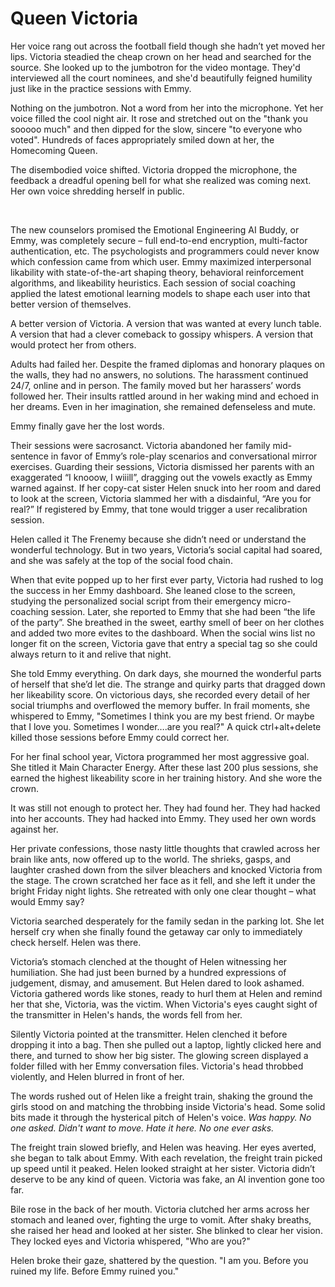 # Queen Victoria
  
Her voice rang out across the football field though she hadn’t yet moved her lips. Victoria steadied the cheap crown on her head and searched for the source.  She looked up to the jumbotron for the video montage. They'd interviewed all the court nominees, and she'd beautifully feigned humility just like in the practice sessions with Emmy.  

Nothing on the jumbotron. Not a word from her into the microphone. Yet her voice filled the cool night air. It rose and stretched out on the "thank you sooooo much" and then dipped for the slow, sincere "to everyone who voted".  Hundreds of faces appropriately smiled down at her, the Homecoming Queen.  

The disembodied voice shifted. Victoria dropped the microphone, the feedback a dreadful opening bell for what she realized was coming next. Her own voice shredding herself in public.  

<br>    

The new counselors promised the Emotional Engineering AI Buddy, or Emmy, was completely secure – full end-to-end encryption, multi-factor authentication, etc. The psychologists and programmers could never know which confession came from which user. Emmy maximized interpersonal likability with state-of-the-art shaping theory, behavioral reinforcement algorithms, and likeability heuristics. Each session of social coaching applied the latest emotional learning models to shape each user into that better version of themselves.  

A better version of Victoria. A version that was wanted at every lunch table. A version that had a clever comeback to gossipy whispers. A version that would protect her from others.  

Adults had failed her. Despite the framed diplomas and honorary plaques on the walls, they had no answers, no solutions. The harassment continued 24/7, online and in person. The family moved but her harassers’ words followed her. Their insults rattled around in her waking mind and echoed in her dreams. Even in her imagination, she remained defenseless and mute.  

Emmy finally gave her the lost words.  

Their sessions were sacrosanct. Victoria abandoned her family mid-sentence in favor of Emmy’s role-play scenarios and conversational mirror exercises. Guarding their sessions, Victoria dismissed her parents with an exaggerated “I knooow, I wiiill”, dragging out the vowels exactly as Emmy warned against. If her copy-cat sister Helen snuck into her room and dared to look at the screen, Victoria slammed her with a disdainful, “Are you for real?”  If registered by Emmy, that tone would trigger a user recalibration session.  

Helen called it The Frenemy because she didn’t need or understand the wonderful technology.  But in two years, Victoria’s social capital had soared, and she was safely at the top of the social food chain.  

When that evite popped up to her first ever party, Victoria had rushed to log the success in her Emmy dashboard. She leaned close to the screen, studying the personalized social script from their emergency micro-coaching session. Later, she reported to Emmy that she had been “the life of the party”. She breathed in the sweet, earthy smell of beer on her clothes and added two more evites to the dashboard. When the social wins list no longer fit on the screen, Victoria gave that entry a special tag so she could always return to it and relive that night.  

She told Emmy everything. On dark days, she mourned the wonderful parts of herself that she’d let die. The strange and quirky parts that dragged down her likeability score. On victorious days, she recorded every detail of her social triumphs and overflowed the memory buffer. In frail moments, she whispered to Emmy, "Sometimes I think you are my best friend. Or maybe that I love you. Sometimes I wonder….are you real?"  A quick ctrl+alt+delete killed those sessions before Emmy could correct her.  

For her final school year, Victora programmed her most aggressive goal. She titled it Main Character Energy. After these last 200 plus sessions, she earned the highest likeability score in her training history. And she wore the crown.   

It was still not enough to protect her. They had found her. They had hacked into her accounts. They had hacked into Emmy. They used her own words against her.  

Her private confessions, those nasty little thoughts that crawled across her brain like ants, now offered up to the world. The shrieks, gasps, and laughter crashed down from the silver bleachers and knocked Victoria from the stage. The crown scratched her face as it fell, and she left it under the bright Friday night lights. She retreated with only one clear thought – what would Emmy say?  

Victoria searched desperately for the family sedan in the parking lot. She let herself cry when she finally found the getaway car only to immediately check herself. Helen was there.  

Victoria’s stomach clenched at the thought of Helen witnessing her humiliation. She had just been burned by a hundred expressions of judgement, dismay, and amusement. But Helen dared to look ashamed. Victoria gathered words like stones, ready to hurl them at Helen and remind her that she, Victoria, was the victim. When Victoria's eyes caught sight of the transmitter in Helen's hands, the words fell from her.  

Silently Victoria pointed at the transmitter. Helen clenched it before dropping it into a bag. Then she pulled out a laptop, lightly clicked here and there, and turned to show her big sister. The glowing screen displayed a folder filled with her Emmy conversation files. Victoria's head throbbed violently, and Helen blurred in front of her.  

The words rushed out of Helen like a freight train, shaking the ground the girls stood on and matching the throbbing inside Victoria's head. Some solid bits made it through the hysterical pitch of Helen's voice. *Was happy. No one asked. Didn't want to move. Hate it here. No one ever asks.*

The freight train slowed briefly, and Helen was heaving. Her eyes averted, she began to talk about Emmy. With each revelation, the freight train picked up speed until it peaked. Helen looked straight at her sister. Victoria didn’t deserve to be any kind of queen. Victoria was fake, an AI invention gone too far.   

Bile rose in the back of her mouth. Victoria clutched her arms across her stomach and leaned over, fighting the urge to vomit.  After shaky breaths, she raised her head and looked at her sister. She blinked to clear her vision. They locked eyes and Victoria whispered, "Who are you?"  

Helen broke their gaze, shattered by the question. "I am you. Before you ruined my life. Before Emmy ruined you."  










